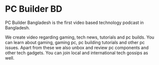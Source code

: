 # PC Builder BD

PC Builder Bangladesh is the first video based technology podcast in Bangladesh.

We create video regarding gaming, tech news, tutorials and pc builds. You can learn about gaming, gaming pc, pc building tutorials and other pc issues. Apart from these we also unbox and review pc components and other tech gadgets. You can join local and international tech gossips as well.